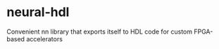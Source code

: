 # neural-hdl
Convenient nn library that exports itself to HDL code for custom FPGA-based accelerators

